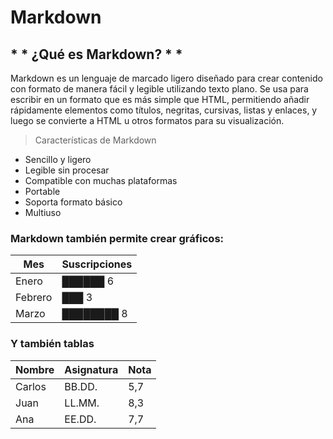 # **Markdown**

## * * ¿Qué es Markdown? * *

Markdown es un lenguaje de marcado ligero diseñado para crear contenido con formato de manera fácil y legible utilizando texto plano. Se usa para escribir en un formato que es más simple que HTML, permitiendo añadir rápidamente elementos como títulos, negritas, cursivas, listas y enlaces, y luego se convierte a HTML u otros formatos para su visualización. 

>Características de Markdown

- Sencillo y ligero
- Legible sin procesar
- Compatible con muchas plataformas
- Portable
- Soporta formato básico
- Multiuso

### Markdown también permite crear gráficos:

|Mes      | Suscripciones |
|---------|---------------|
| Enero   | ██████ 6      |
| Febrero | ███ 3         |
| Marzo   | ████████ 8    |


### Y también tablas

| Nombre | Asignatura | Nota |
|--------|------------|------|
| Carlos | BB.DD.     | 5,7  |
| Juan   | LL.MM.     | 8,3  |
| Ana    | EE.DD.     | 7,7  |
